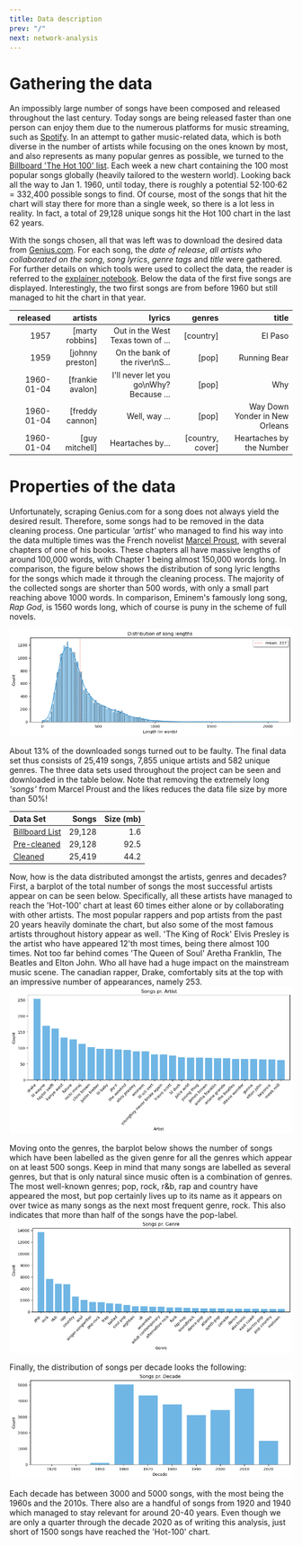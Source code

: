 ```yaml
---
title: Data description
prev: "/"
next: network-analysis
---
```


# Gathering the data
An impossibly large number of songs have been composed and released throughout the last century. Today songs are being released faster than one person can enjoy them due to the numerous platforms for music streaming, such as [Spotify](https://www.spotify.com). In an attempt to gather music-related data, which is both diverse in the number of artists while focusing on the ones known by most, and also represents as many popular genres as possible, we turned to the [Billboard 'The Hot 100' list](https://www.billboard.com/charts/hot-100/). Each week a new chart containing the 100 most popular songs globally (heavily tailored to the western world). Looking back all the way to Jan 1. 1960, until today, there is roughly a potential 52$\cdot$100$\cdot$62 = 332,400 possible songs to find. Of course, most of the songs that hit the chart will stay there for more than a single week, so there is a lot less in reality. In fact, a total of 29,128 unique songs hit the Hot 100 chart in the last 62 years.


With the songs chosen, all that was left was to download the desired data from [Genius.com](https://genius.com/Rick-astley-never-gonna-give-you-up-lyrics). For each song, the _date of release_, _all artists who collaborated on the song_, _song lyrics_, _genre tags_ and _title_ were gathered. For further details on which tools were used to collect the data, the reader is referred to the [explainer notebook](https://davidariostenfeldt.github.io/project_website/explainer-notebook.html). Below the data of the first five songs are displayed. Interestingly, the two first songs are from before 1960 but still managed to hit the chart in that year.

|   released |          artists |                                             lyrics |           genres |                          title |
|-----------:|-----------------:|---------------------------------------------------:|-----------------:|-------------------------------:|
|       1957 |  [marty robbins] |                  Out in the West Texas town of ... |        [country] |                        El Paso |
|       1959 | [johnny preston] |                     On the bank of the river\nS... |            [pop] |                   Running Bear |
| 1960-01-04 | [frankie avalon] |            I'll never let you go\nWhy? Because ... |            [pop] |                            Why |
| 1960-01-04 |  [freddy cannon] |                                      Well, way ... |            [pop] | Way Down Yonder in New Orleans |
| 1960-01-04 |   [guy mitchell] |                                   Heartaches by... | [country, cover] |       Heartaches by the Number |


# Properties of the data

Unfortunately, scraping Genius.com for a song does not always yield the desired result. Therefore, some songs had to be removed in the data cleaning process. One particular _'artist'_ who managed to find his way into the data multiple times was the French novelist [Marcel Proust](https://genius.com/artists/Marcel-proust), with several chapters of one of his books. These chapters all have massive lengths of around 100,000 words, with Chapter 1 being almost 150,000 words long. In comparison, the figure below shows the distribution of song lyric lengths for the songs which made it through the cleaning process. The majority of the collected songs are shorter than 500 words, with only a small part reaching above 1000 words. In comparison, Eminem's famously long song, _Rap God_, is 1560 words long, which of course is puny in the scheme of full novels.


![](/images/song_lengths_sns.png)

About 13% of the downloaded songs turned out to be faulty. The final data set thus consists of 25,419 songs, 7,855 unique artists and 582 unique genres. The three data sets used throughout the project can be seen and downloaded in the table below. Note that removing the extremely long _'songs'_ from Marcel Proust and the likes reduces the data file size by more than 50%!

| Data Set                                                                                             |  Songs | Size (mb) |
|:-----------------------------------------------------------------------------------------------------|-------:|----------:|
| [Billboard List](https://drive.google.com/file/d/1Gd4YH_U98Z8mellnIV_haINLL4UhLJKG/view?usp=sharing) | 29,128 |       1.6 |
| [Pre-cleaned](https://drive.google.com/file/d/1cyiIWnXD_0CHLsj8C0tcwNadfYI7z8FD/view?usp=sharing)    | 29,128 |      92.5 |
| [Cleaned](https://drive.google.com/file/d/1Zhof84KbTJa3a1zfhN3TcwdWqPFCTnEv/view?usp=sharing)        | 25,419 |      44.2 |


Now, how is the data distributed amongst the artists, genres and decades? First, a barplot of the total number of songs the most successful artists appear on can be seen below. Specifically, all these artists have managed to reach the 'Hot-100' chart at least 60 times either alone or by collaborating with other artists. The most popular rappers and pop artists from the past 20 years heavily dominate the chart, but also some of the most famous artists throughout history appear as well. 'The King of Rock' Elvis Presley is the artist who have appeared 12'th most times, being there almost 100 times. Not too far behind comes 'The Queen of Soul' Aretha Franklin, The Beatles and Elton John. Who all have had a huge impact on the mainstream music scene. The canadian rapper, Drake, comfortably sits at the top with an impressive number of appearances, namely 253.
![](/images/songs_per_artist.png)

Moving onto the genres, the barplot below shows the number of songs which have been labelled as the given genre for all the genres which appear on at least 500 songs. Keep in mind that many songs are labelled as several genres, but that is only natural since music often is a combination of genres. The most well-known genres; pop, rock, r&b, rap and country have appeared the most, but pop certainly lives up to its name as it appears on over twice as many songs as the next most frequent genre, rock. This also indicates that more than half of the songs have the pop-label.
![](/images/songs_per_genre.png)

Finally, the distribution of songs per decade looks the following:
![](/images/songs_per_decade.png)

Each decade has between 3000 and 5000 songs, with the most being the 1960s and the 2010s. There also are a handful of songs from 1920 and 1940 which managed to stay relevant for around 20-40 years. Even though we are only a quarter through the decade 2020 as of writing this analysis, just short of 1500 songs have reached the 'Hot-100' chart.
